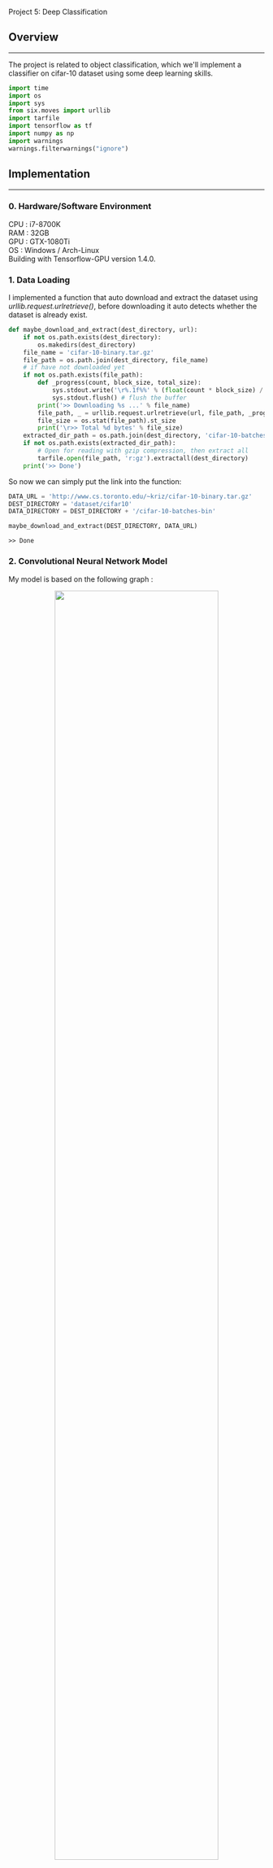 
Project 5: Deep Classification

## Overview
------
The project is related to object classification, which we'll implement a classifier on cifar-10 dataset using some deep learning skills.


```python
import time
import os
import sys
from six.moves import urllib
import tarfile
import tensorflow as tf
import numpy as np
import warnings
warnings.filterwarnings("ignore")
```

## Implementation
------
### 0. Hardware/Software Environment
CPU : i7-8700K <br />
RAM : 32GB <br />
GPU : GTX-1080Ti <br />
OS  : Windows / Arch-Linux <br />
Building with Tensorflow-GPU version 1.4.0. <br />
### 1. Data Loading
I implemented a function that auto download and extract the dataset using *urllib.request.urlretrieve()*, before downloading it auto detects whether the dataset is already exist.


```python
def maybe_download_and_extract(dest_directory, url):
    if not os.path.exists(dest_directory):
        os.makedirs(dest_directory)
    file_name = 'cifar-10-binary.tar.gz'
    file_path = os.path.join(dest_directory, file_name)
    # if have not downloaded yet
    if not os.path.exists(file_path):
        def _progress(count, block_size, total_size):
            sys.stdout.write('\r%.1f%%' % (float(count * block_size) / float(total_size) * 100.0))
            sys.stdout.flush() # flush the buffer
        print('>> Downloading %s ...' % file_name)
        file_path, _ = urllib.request.urlretrieve(url, file_path, _progress)
        file_size = os.stat(file_path).st_size
        print('\r>> Total %d bytes' % file_size)
    extracted_dir_path = os.path.join(dest_directory, 'cifar-10-batches-bin')
    if not os.path.exists(extracted_dir_path):
        # Open for reading with gzip compression, then extract all
        tarfile.open(file_path, 'r:gz').extractall(dest_directory)
    print('>> Done')
```

So now we can simply put the link into the function:


```python
DATA_URL = 'http://www.cs.toronto.edu/~kriz/cifar-10-binary.tar.gz'
DEST_DIRECTORY = 'dataset/cifar10'
DATA_DIRECTORY = DEST_DIRECTORY + '/cifar-10-batches-bin'

maybe_download_and_extract(DEST_DIRECTORY, DATA_URL)
```

    >> Done
    

### 2. Convolutional Neural Network Model
My model is based on the following graph :
<center><img style='width: 80%' src='model.png' /></center> 
And we have some more detail specs : <br />
1. All variables are processed in CPU because we want GPU to only focus on calculation. <br />
2. Our cost function is *cross entropy* of labels and predictions.  <br />
3. We use *Weight decay* as our regularization method. The implementation of weight decay is to add a term in the cost function that penalizes the L2-norm of the weight matrix at each layer. (see *_variable_with_weight_decay()* function) <br />
4. The activation function we used in our CNN model is *ReLU*, whose output has no upper bound, which we need a local response normalization to normalize that. The method we use is *Local response normalization*. <br />
5. When using gradient descent to update the weights of a neural network, sometimes the weights might move in the wrong direction. Thus, we take a moving average of the weights over a bunch of previous updates. <br />


```python
class CNN_Model(object):
    def __init__(self, batch_size, 
                 num_classes, 
                 num_training_example, 
                 num_epoch_per_decay,
                 init_lr,
                 moving_average_decay):
        self.batch_size = batch_size
        self.num_classes = num_classes
        self.num_training_example = num_training_example
        self.num_epoch_per_decay = num_epoch_per_decay
        self.init_lr = init_lr
        self.moving_average_decay = moving_average_decay
    
    def _variable_on_cpu(self, name, shape, initializer):
        with tf.device('/cpu:0'):
            var = tf.get_variable(name, shape, initializer=initializer, dtype=tf.float32)
        return var
    
    def _variable_with_weight_decay(self, name, shape, stddev, wd=0.0):
        """Helper to create an initialized Variable with weight decay.
        Note that the Variable is initialized with a truncated normal distribution.
        A weight decay is added only if one is specified.
        Args:
            name: name of the variable
            shape: list of ints
            stddev: standard deviation of a truncated Gaussian
            wd: add L2Loss weight decay multiplied by this float. If None, weight
                decay is not added for this Variable.
        Returns:
            Variable Tensor
        """
        initializer = tf.truncated_normal_initializer(stddev=stddev, dtype=tf.float32)
        var = self._variable_on_cpu(name, shape, initializer)
        # deal with weight decay
        weight_decay = tf.multiply(tf.nn.l2_loss(var), wd, name='weight_loss')
        tf.add_to_collection('losses', weight_decay)
        return var
    
    def inference(self, images):
        """build the model
        Args:
            images with shape [batch_size,24,24,3]
        Return:
            logits with shape [batch_size,10]
        """
        with tf.variable_scope('conv_1') as scope:
            kernel = self._variable_with_weight_decay('weights', [5,5,3,64], 5e-2)
            conv = tf.nn.conv2d(images, kernel, strides=[1,1,1,1], padding="SAME")
            biases = self._variable_on_cpu('bias', [64], tf.constant_initializer(0.0))
            pre_activation = tf.nn.bias_add(conv, biases)
            conv_1 = tf.nn.relu(pre_activation, name=scope.name)
        # pool_1
        pool_1 = tf.nn.max_pool(conv_1, ksize=[1,3,3,1], strides=[1,2,2,1], 
                                padding='SAME', name='pool_1') 
        # norm_1 (local_response_normalization)
        norm_1 = tf.nn.lrn(pool_1, 4, bias=1.0, alpha=0.001/9.0, beta=0.75, name='norm_1')
        # conv2
        with tf.variable_scope('conv_2') as scope:
            kernel = self._variable_with_weight_decay('weights', [5, 5, 64, 64], 5e-2)
            conv = tf.nn.conv2d(norm_1, kernel, [1, 1, 1, 1], padding='SAME')
            biases = self._variable_on_cpu('biases', [64], tf.constant_initializer(0.1))
            pre_activation = tf.nn.bias_add(conv, biases)
            conv_2 = tf.nn.relu(pre_activation, name=scope.name)
        # norm2
        norm_2 = tf.nn.lrn(conv_2, 4, bias=1.0, alpha=0.001/9.0, beta=0.75, name='norm_2')
        # pool2
        pool_2 = tf.nn.max_pool(norm_2, ksize=[1, 3, 3, 1], strides=[1, 2, 2, 1], 
                               padding='SAME', name='pool_2')
        # FC_1 (fully-connected layer)
        with tf.variable_scope('FC_1') as scope:
            flat_features = tf.reshape(pool_2, [self.batch_size, -1])
            dim = flat_features.get_shape()[1].value
            weights = self._variable_with_weight_decay('weights', [dim, 384], 0.04, 0.004)
            biases = self._variable_on_cpu('biases', [384], tf.constant_initializer(0.1))
            FC_1 = tf.nn.relu(tf.matmul(flat_features, weights) + biases, name=scope.name)
        # FC_2
        with tf.variable_scope('FC_2') as scope:
            weights = self._variable_with_weight_decay('weights', [384, 192], 0.04, 0.004)
            biases = self._variable_on_cpu('biases', [192], tf.constant_initializer(0.1))
            FC_2 = tf.nn.relu(tf.matmul(FC_1, weights) + biases, name=scope.name)
        with tf.variable_scope('softmax_linear') as scope:
            weights = self._variable_with_weight_decay('weights', [192, self.num_classes],1/192.0)
            biases = self._variable_on_cpu('biases', [self.num_classes], tf.constant_initializer(0.0))
            logits = tf.add(tf.matmul(FC_2, weights), biases, name=scope.name)
        return logits

    def loss(self, logits, labels):
        labels = tf.cast(labels, tf.int64)
        cross_entropy = tf.nn.sparse_softmax_cross_entropy_with_logits(
                        labels=labels, logits=logits, name='cross_entropy_per_example')
        cross_entropy_mean = tf.reduce_mean(cross_entropy, name='cross_entropy')
        tf.add_to_collection('losses', cross_entropy_mean)
        # The total loss is defined as the cross entropy loss plus all of the weight
        # decay terms (L2 loss).
        return tf.add_n(tf.get_collection('losses'), name='total_loss')
    
    def train(self, total_loss, global_step):
        num_batches_per_epoch = self.num_training_example / self.batch_size
        decay_steps = int(num_batches_per_epoch * self.num_epoch_per_decay)
        # Decay the learning rate exponentially based on the number of steps.
        lr = tf.train.exponential_decay(self.init_lr, global_step, decay_steps, 
                                        decay_rate=0.1, staircase=True)
        opt = tf.train.GradientDescentOptimizer(lr)
        grads = opt.compute_gradients(total_loss)
        apply_gradient_op = opt.apply_gradients(grads, global_step=global_step)
        # Track the moving averages of all trainable variables.
        # This step just records the moving average weights but not uses them
        ema = tf.train.ExponentialMovingAverage(self.moving_average_decay, global_step)
        self.ema = ema
        variables_averages_op = ema.apply(tf.trainable_variables())
        with tf.control_dependencies([apply_gradient_op, variables_averages_op]):
            train_op = tf.no_op(name='train')
        return train_op
```

### 3. Parser and iterator
We create some parser functions to transform the image into cropped size (and distorted), and an iterator which extract elements from the dataset.


```python
from tensorflow.contrib.data import FixedLengthRecordDataset, Iterator

def cifar10_record_distort_parser(record):
    ''' Parse the record into label, cropped and distorted image
    -----
    Args:
        record: 
            a record containing label and image.
    Returns:
        label: 
            the label in the record.
        image: 
            the cropped and distorted image in the record.
  '''
    record_bytes = LABEL_BYTES + IMAGE_BYTES
    record = tf.decode_raw(record, tf.uint8)
    label  = tf.cast(record[0], tf.int32)
    
    image = tf.reshape(record[1:record_bytes]
                       , [IMAGE_DEPTH, IMAGE_HEIGHT, IMAGE_WIDTH])
    
    reshaped_image = tf.cast(tf.transpose(image, [1, 2, 0]), tf.float32)
    distorted_image = tf.random_crop(reshaped_image
                                     , [IMAGE_SIZE_CROPPED, IMAGE_SIZE_CROPPED, 3])
    distorted_image = tf.image.random_flip_left_right(distorted_image)
    distorted_image = tf.image.random_brightness(distorted_image, max_delta=63)
    distorted_image = tf.image.per_image_standardization(distorted_image)
    
    return label, distorted_image
    

def cifar10_record_crop_parser(record):
    ''' Parse the record into label, cropped image
    -----
    Args:
        record: 
            a record containing label and image.
    Returns:
        label: 
            the label in the record.
        image: 
            the cropped image in the record.
  '''
    record_bytes = LABEL_BYTES + IMAGE_BYTES
    record = tf.decode_raw(record, tf.uint8)
    label  = tf.cast(record[0], tf.int32)
    
    image = tf.reshape(record[1:record_bytes]
                       , [IMAGE_DEPTH, IMAGE_HEIGHT, IMAGE_WIDTH])
    
    reshaped_image = tf.cast(tf.transpose(image, [1, 2, 0]), tf.float32)
    cropped_image = tf.random_crop(reshaped_image
                                     , [IMAGE_SIZE_CROPPED, IMAGE_SIZE_CROPPED, 3])
    cropped_image = tf.image.per_image_standardization(cropped_image)
    
    return label, cropped_image


def cifar10_iterator(filenames, batch_size, cifar10_record_parser):
    ''' Create a dataset and return a tf.contrib.data.Iterator 
    which provides a way to extract elements from this dataset.
    -----
    Args:
        filenames: 
            a tensor of filenames.
        batch_size: 
            batch size.
    Returns:
        iterator: 
            an Iterator providing a way to extract elements from the created dataset.
        output_types: 
            the output types of the created dataset.
        output_shapes: 
            the output shapes of the created dataset.
    '''
    record_bytes = LABEL_BYTES + IMAGE_BYTES
    dataset = FixedLengthRecordDataset(filenames, record_bytes)
    dataset = dataset.map(cifar10_record_parser)
    dataset = dataset.batch(batch_size)
    dataset = dataset.repeat(10)
    
    iterator = dataset.make_initializable_iterator()
    

    return iterator, dataset.output_types, dataset.output_shapes
```

### 4. Hyperparameters
The following block gathers up all the parameters to be set, we set the batch size to 100, crop image size to 24.


```python
IMAGE_HEIGHT = 32
IMAGE_WIDTH = 32
IMAGE_DEPTH = 3
IMAGE_SIZE_CROPPED = 24
BATCH_SIZE = 100
NUM_CLASSES = 10 
LABEL_BYTES = 1
IMAGE_BYTES = 32 * 32 * 3
NUM_EXAMPLES_PER_EPOCH_FOR_TRAIN = 50000
NUM_EXAMPLES_PER_EPOCH_FOR_EVAL = 10000
```

### 5. Pre-processing
Using the above functions and models, we setup a training process and its variables, and the training is about to begin.


```python
tf.reset_default_graph()

training_files = [os.path.join(DATA_DIRECTORY, 'data_batch_%d.bin' % i) for i in range(1, 6)]
testing_files = [os.path.join(DATA_DIRECTORY, 'test_batch.bin')]

filenames_train = tf.constant(training_files)
filenames_test = tf.constant(testing_files)

iterator_train, types, shapes = cifar10_iterator(filenames_train, BATCH_SIZE, cifar10_record_distort_parser)
iterator_test, _, _ = cifar10_iterator(filenames_test, BATCH_SIZE, cifar10_record_crop_parser)

next_batch = iterator_train.get_next()

# use to handle training and testing
handle = tf.placeholder(tf.string, shape=[])
iterator = Iterator.from_string_handle(handle, types, shapes)
labels_images_pairs = iterator.get_next()


# CNN model
model = CNN_Model(
    batch_size=BATCH_SIZE,
    num_classes=NUM_CLASSES,
    num_training_example=NUM_EXAMPLES_PER_EPOCH_FOR_TRAIN,
    num_epoch_per_decay=350.0,
    init_lr=0.1,
    moving_average_decay=0.9999)

with tf.device('/cpu:0'):
    labels, images = labels_images_pairs
    labels = tf.reshape(labels, [BATCH_SIZE])
    images = tf.reshape(images, [BATCH_SIZE, IMAGE_SIZE_CROPPED, IMAGE_SIZE_CROPPED, IMAGE_DEPTH])
with tf.variable_scope('model'):
    logits = model.inference(images)

# train
global_step = tf.contrib.framework.get_or_create_global_step()
total_loss = model.loss(logits, labels)
train_op = model.train(total_loss, global_step)
# test
top_k_op = tf.nn.in_top_k(logits, labels, 1)
```

### 6. Training
We train the model for 100 epochs, and print out loss per epoch to see the learning status. When the training process is complete, we store the current model for further usage.


```python
NUM_EPOCH = 100
NUM_BATCH_PER_EPOCH = NUM_EXAMPLES_PER_EPOCH_FOR_TRAIN // BATCH_SIZE
ckpt_dir = './model/'


# train
saver = tf.train.Saver()

with tf.Session() as sess:
    ckpt = tf.train.get_checkpoint_state(ckpt_dir)
    
    if (ckpt and ckpt.model_checkpoint_path):
        saver.restore(sess, ckpt.model_checkpoint_path)
        # assume the name of checkpoint is like '.../model.ckpt-1000'
        gs = int(ckpt.model_checkpoint_path.split('/')[-1].split('-')[-1])
        sess.run(tf.assign(global_step, gs))
    else:
        # no checkpoint found
        init_op = tf.group(tf.global_variables_initializer(), tf.local_variables_initializer())
        sess.run(init_op)
        
        
    coord = tf.train.Coordinator()
    threads = tf.train.start_queue_runners(sess=sess, coord=coord)
    loss = []
    print('======== Start Training ========')
    t0 = time.time()
    for i in range(NUM_EPOCH):
        _loss = [] 
        sess.run(iterator_train.initializer)
        t1 = time.time()
        for _ in range(NUM_BATCH_PER_EPOCH):
            lbl, img = sess.run(next_batch)
            l, _ = sess.run([total_loss, train_op], feed_dict={images: img, labels: lbl})
            _loss.append(l)
        loss_this_epoch = np.sum(_loss)
        gs = global_step.eval()
        t2 = time.time()
        print(f'Epoch {int(gs/NUM_BATCH_PER_EPOCH)} : Loss = {loss_this_epoch:.5f}, Epoch Time = {t2-t1:.2f}s')
        loss.append(loss_this_epoch)
        saver.save(sess, ckpt_dir + 'model.ckpt', global_step=gs)
    coord.request_stop()
    coord.join(threads)
  
print(f'Done Training, Total Epoch Time = {t2-t0:.2f}s')
```

    INFO:tensorflow:Restoring parameters from ./model/model.ckpt-5000
    === Start Training ===
    Epoch 11 : Loss = 505.93536, Epoch Time = 8.69s
    Epoch 12 : Loss = 498.20251, Epoch Time = 8.93s
    Epoch 13 : Loss = 485.92673, Epoch Time = 8.82s
    Epoch 14 : Loss = 478.22559, Epoch Time = 8.66s
    Epoch 15 : Loss = 474.85370, Epoch Time = 8.32s
    Epoch 16 : Loss = 464.67465, Epoch Time = 8.71s
    Epoch 17 : Loss = 463.72440, Epoch Time = 8.88s
    Epoch 18 : Loss = 458.64087, Epoch Time = 8.86s
    Epoch 19 : Loss = 455.18304, Epoch Time = 9.01s
    Epoch 20 : Loss = 452.53159, Epoch Time = 8.92s
    Epoch 21 : Loss = 446.75629, Epoch Time = 8.79s
    Epoch 22 : Loss = 447.16190, Epoch Time = 8.78s
    Epoch 23 : Loss = 443.09094, Epoch Time = 8.67s
    Epoch 24 : Loss = 440.29639, Epoch Time = 8.69s
    Epoch 25 : Loss = 440.00952, Epoch Time = 8.52s
    Epoch 26 : Loss = 437.29266, Epoch Time = 8.86s
    Epoch 27 : Loss = 436.54962, Epoch Time = 8.81s
    Epoch 28 : Loss = 434.74878, Epoch Time = 9.09s
    Epoch 29 : Loss = 436.09271, Epoch Time = 8.84s
    Epoch 30 : Loss = 432.48767, Epoch Time = 8.62s
    Epoch 31 : Loss = 430.81799, Epoch Time = 8.65s
    Epoch 32 : Loss = 429.03601, Epoch Time = 8.47s
    Epoch 33 : Loss = 425.61432, Epoch Time = 9.00s
    Epoch 34 : Loss = 423.27661, Epoch Time = 8.98s
    Epoch 35 : Loss = 425.96106, Epoch Time = 8.87s
    Epoch 36 : Loss = 425.36292, Epoch Time = 8.69s
    Epoch 37 : Loss = 421.17395, Epoch Time = 8.82s
    Epoch 38 : Loss = 421.16486, Epoch Time = 8.71s
    Epoch 39 : Loss = 421.53369, Epoch Time = 8.60s
    Epoch 40 : Loss = 417.96567, Epoch Time = 8.64s
    Epoch 41 : Loss = 417.55670, Epoch Time = 8.62s
    Epoch 42 : Loss = 416.55585, Epoch Time = 8.62s
    Epoch 43 : Loss = 417.17969, Epoch Time = 8.77s
    Epoch 44 : Loss = 414.51666, Epoch Time = 8.67s
    Epoch 45 : Loss = 414.26416, Epoch Time = 8.65s
    Epoch 46 : Loss = 413.87906, Epoch Time = 8.61s
    Epoch 47 : Loss = 411.70584, Epoch Time = 8.61s
    Epoch 48 : Loss = 410.89648, Epoch Time = 8.60s
    Epoch 49 : Loss = 411.02148, Epoch Time = 8.64s
    Epoch 50 : Loss = 410.26135, Epoch Time = 8.64s
    Epoch 51 : Loss = 410.81827, Epoch Time = 8.62s
    Epoch 52 : Loss = 406.74316, Epoch Time = 8.63s
    Epoch 53 : Loss = 406.89209, Epoch Time = 8.64s
    Epoch 54 : Loss = 408.20621, Epoch Time = 8.64s
    Epoch 55 : Loss = 405.80701, Epoch Time = 8.61s
    Epoch 56 : Loss = 404.96796, Epoch Time = 8.30s
    Epoch 57 : Loss = 404.23361, Epoch Time = 8.64s
    Epoch 58 : Loss = 404.96432, Epoch Time = 8.73s
    Epoch 59 : Loss = 404.58514, Epoch Time = 8.65s
    Epoch 60 : Loss = 403.66736, Epoch Time = 8.60s
    Epoch 61 : Loss = 404.83655, Epoch Time = 8.63s
    Epoch 62 : Loss = 401.29639, Epoch Time = 8.63s
    Epoch 63 : Loss = 402.15714, Epoch Time = 8.44s
    Epoch 64 : Loss = 399.14612, Epoch Time = 8.94s
    Epoch 65 : Loss = 395.36853, Epoch Time = 9.10s
    Epoch 66 : Loss = 397.75955, Epoch Time = 8.99s
    Epoch 67 : Loss = 397.83636, Epoch Time = 8.86s
    Epoch 68 : Loss = 398.31540, Epoch Time = 8.77s
    Epoch 69 : Loss = 396.96423, Epoch Time = 8.75s
    Epoch 70 : Loss = 392.88483, Epoch Time = 8.78s
    Epoch 71 : Loss = 395.67206, Epoch Time = 8.75s
    Epoch 72 : Loss = 396.07806, Epoch Time = 8.71s
    Epoch 73 : Loss = 395.43365, Epoch Time = 8.72s
    Epoch 74 : Loss = 394.60263, Epoch Time = 8.74s
    Epoch 75 : Loss = 392.98834, Epoch Time = 8.69s
    Epoch 76 : Loss = 393.42010, Epoch Time = 8.48s
    Epoch 77 : Loss = 393.04480, Epoch Time = 8.77s
    Epoch 78 : Loss = 392.57944, Epoch Time = 8.79s
    Epoch 79 : Loss = 391.52124, Epoch Time = 8.76s
    Epoch 80 : Loss = 390.20746, Epoch Time = 8.76s
    Epoch 81 : Loss = 391.70148, Epoch Time = 8.47s
    Epoch 82 : Loss = 390.67441, Epoch Time = 8.73s
    Epoch 83 : Loss = 391.04657, Epoch Time = 8.78s
    Epoch 84 : Loss = 387.92612, Epoch Time = 8.69s
    Epoch 85 : Loss = 388.84784, Epoch Time = 8.50s
    Epoch 86 : Loss = 387.95892, Epoch Time = 8.74s
    Epoch 87 : Loss = 388.10312, Epoch Time = 8.74s
    Epoch 88 : Loss = 389.27032, Epoch Time = 8.74s
    Epoch 89 : Loss = 389.16183, Epoch Time = 8.71s
    Epoch 90 : Loss = 389.28003, Epoch Time = 8.47s
    Epoch 91 : Loss = 386.65314, Epoch Time = 8.79s
    Epoch 92 : Loss = 386.67123, Epoch Time = 8.85s
    Epoch 93 : Loss = 384.80078, Epoch Time = 8.75s
    Epoch 94 : Loss = 381.85590, Epoch Time = 8.39s
    Epoch 95 : Loss = 383.08554, Epoch Time = 8.74s
    Epoch 96 : Loss = 380.65570, Epoch Time = 8.77s
    Epoch 97 : Loss = 383.66092, Epoch Time = 8.37s
    Epoch 98 : Loss = 385.12457, Epoch Time = 8.67s
    Epoch 99 : Loss = 383.87558, Epoch Time = 8.80s
    Epoch 100 : Loss = 383.97726, Epoch Time = 8.61s
    Epoch 101 : Loss = 381.48346, Epoch Time = 8.76s
    Epoch 102 : Loss = 380.74677, Epoch Time = 8.79s
    Epoch 103 : Loss = 381.16479, Epoch Time = 8.62s
    Epoch 104 : Loss = 381.13889, Epoch Time = 8.76s
    Epoch 105 : Loss = 378.92175, Epoch Time = 8.71s
    Epoch 106 : Loss = 380.51160, Epoch Time = 8.71s
    Epoch 107 : Loss = 380.56995, Epoch Time = 8.47s
    Epoch 108 : Loss = 378.18195, Epoch Time = 8.60s
    Epoch 109 : Loss = 377.42035, Epoch Time = 8.32s
    Epoch 110 : Loss = 378.31485, Epoch Time = 8.89s
    Done Training, Total Epoch Time = 908.03s
    

### 7. Testing
For testing, we restore the latest stored model first, and feed the model our test data to calculate its performance using *tf.nn.in_top_k()*.


```python
next_test = iterator_test.get_next()
variables_to_restore = model.ema.variables_to_restore()
saver = tf.train.Saver(variables_to_restore)
with tf.Session() as sess:
    # Restore variables from disk.
    ckpt = tf.train.get_checkpoint_state(ckpt_dir)
    if ckpt and ckpt.model_checkpoint_path:
        saver.restore(sess, ckpt.model_checkpoint_path)
        coord = tf.train.Coordinator()
        threads = tf.train.start_queue_runners(sess=sess, coord=coord)
        num_iter = NUM_EXAMPLES_PER_EPOCH_FOR_EVAL // BATCH_SIZE
        total_sample_count = num_iter * BATCH_SIZE
        true_count = 0
        sess.run(iterator_test.initializer)
        t1 = time.time()
        for _ in range(num_iter):
            lbl, img = sess.run(next_test)
            predictions = sess.run(top_k_op, feed_dict={images: img, labels: lbl})
            true_count += np.sum(predictions)
        t2 = time.time()
        print(f'Test : Accuracy = {true_count}/{total_sample_count} = {true_count / total_sample_count:.3f}, Test Time : {t2-t1:.2f}s')
        coord.request_stop()
        coord.join(threads)
    else:
        print("{}: No model existed.")
```

    INFO:tensorflow:Restoring parameters from ./model/model.ckpt-55000
    Test : Accuracy = 8246/10000 = 0.825, Test Time : 1.06s
    

## Installation
* Tensorflow-gpu version 1.4
* you can run the attached ipynb file 
* For training, run *train.py*
* For testing, run *test.py*

## Results
The accuracy after 110 epochs is about 82.5%.
